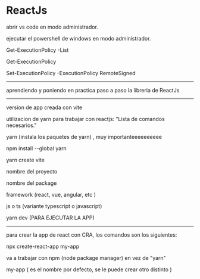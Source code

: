 # ReactJs
abrir vs code en modo administrador.

ejecutar el powershell de windows en  modo administrador.

Get-ExecutionPolicy -List

Get-ExecutionPolicy

Set-ExecutionPolicy -ExecutionPolicy RemoteSigned

---

aprendiendo y poniendo en practica paso a paso la libreria de ReactJs

---

version de app creada con vite

utilizacion de yarn para trabajar con reactjs: "Lista de comandos necesarios."

yarn  (instala los paquetes de yarn) , muy importanteeeeeeeeee

npm install --global yarn

yarn create vite

nombre del proyecto

nombre del package

framework (react, vue, angular, etc )

js o ts (variante typescript o javascript)

yarn dev   (PARA EJECUTAR LA APP)

---

para crear la app de react con CRA, los comandos son los siguientes:

npx create-react-app my-app

va a trabajar con npm (node package manager) en vez de "yarn"

my-app ( es el nombre por defecto, se le puede crear otro distinto )
